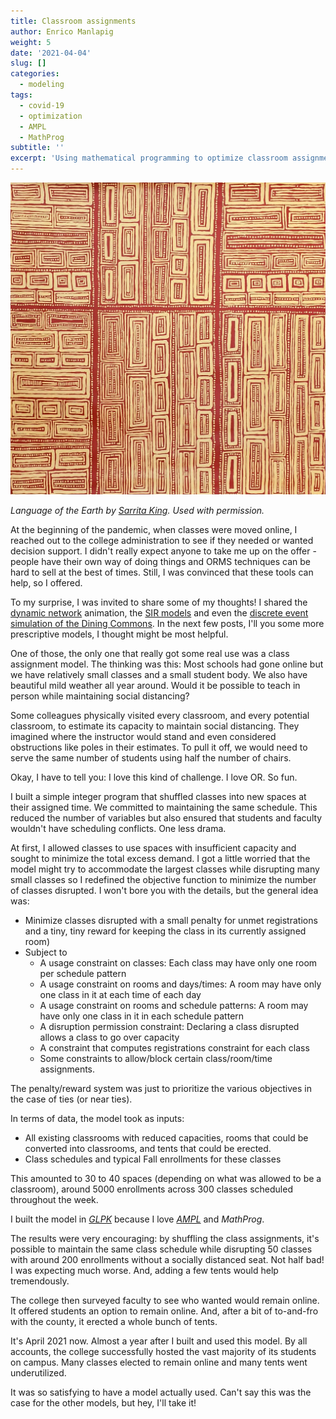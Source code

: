 ```yaml
---
title: Classroom assignments
author: Enrico Manlapig
weight: 5
date: '2021-04-04'
slug: []
categories:
  - modeling
tags:
  - covid-19
  - optimization
  - AMPL
  - MathProg
subtitle: ''
excerpt: 'Using mathematical programming to optimize classroom assignments'
---
```







![contemporary aboriginal art](featured.jpeg)

*Language of the Earth by [Sarrita King](https://artisticsolutionsgroup.com.au/). Used with permission.*

At the beginning of the pandemic, when classes were moved online, I reached out to the college administration to see if they needed or wanted decision support.  I didn't really expect anyone to take me up on the offer - people have their own way of doing things and ORMS techniques can be hard to sell at the best of times.  Still, I was convinced that these tools can help, so I offered.

To my surprise, I was invited to share some of my thoughts! I shared the [dynamic network](../02-dynamic-network-visualization) animation, the [SIR models](../03-sir-simulations/) and even the [discrete event simulation of the Dining Commons](../04-simulating-the-cafeteria/).  In the next few posts, I'll you some  more prescriptive models, I thought might be most helpful.

One of those, the only one that really got some real use was a class assignment model.  The thinking was this:  Most schools had gone online but we have relatively small classes and a small student body.  We also have beautiful mild weather all year around.  Would it be possible to teach in person while maintaining social distancing?  

Some colleagues physically visited every classroom, and every potential classroom, to estimate its capacity to maintain social distancing.  They imagined where the instructor would stand and even considered obstructions like poles in their estimates. To pull it off, we would need to serve the same number of students using half the number of chairs.

Okay, I have to tell you: I love this kind of challenge.  I love OR.  So fun.

I built a simple integer program that shuffled classes into new spaces at their assigned time.  We committed to maintaining the same schedule. This reduced the number of variables but also ensured that students and faculty wouldn't have scheduling conflicts.  One less drama.



At first, I allowed classes to use spaces with insufficient capacity and sought to minimize the total excess demand. I got a little worried that the model might try to accommodate the largest classes while disrupting many small classes so I redefined the objective function to minimize the number of classes disrupted. I won't bore you with the details, but the general idea was:

* Minimize classes disrupted with a small penalty for unmet registrations and a tiny, tiny reward for keeping the class in its currently assigned room)
* Subject to
    - A usage constraint on classes: Each class may have only one room per schedule pattern
    - A usage constraint on rooms and days/times: A room may have only one class in it at each time of each day
    - A usage constraint on rooms and schedule patterns: A room may have only one class in it in each schedule pattern
    - A disruption permission constraint: Declaring a class disrupted allows a class to go over capacity
    - A constraint that computes registrations constraint for each class
    - Some constraints to allow/block certain class/room/time assignments.
    
The penalty/reward system was just to prioritize the various objectives in the case of ties (or near ties).

In terms of data, the model took as inputs:

* All existing classrooms with reduced capacities, rooms that could be converted into classrooms, and tents that could be erected.
* Class schedules and typical Fall enrollments for these classes

This amounted to 30 to 40 spaces (depending on what was allowed to be a classroom), around 5000 enrollments across 300 classes scheduled throughout the week.  

I built the model in [*GLPK*](https://www.gnu.org/software/glpk/) because I love [*AMPL*](https://ampl.com/) and *MathProg*. 

The results were very encouraging: by shuffling the class assignments, it's possible to maintain the same class schedule while disrupting 50 classes with around 200 enrollments without a socially distanced seat.  Not half bad!  I was expecting much worse. And, adding a few tents would help tremendously.

The college then surveyed faculty to see who wanted would remain online.  It offered students an option to remain online.  And, after a bit of to-and-fro with the county, it erected a whole bunch of tents.

It's April 2021 now.  Almost a year after I built and used this model.  By all accounts, the college successfully hosted the vast majority of its students on campus.  Many classes elected to remain online and many tents went underutilized.

It was so satisfying to have a model actually used.  Can't say this was the case for the other models, but hey, I'll take it!
